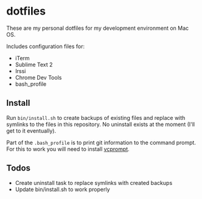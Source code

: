 dotfiles
========

These are my personal dotfiles for my development environment on Mac OS.

Includes configuration files for:
- iTerm
- Sublime Text 2
- Irssi
- Chrome Dev Tools
- bash_profile

Install
-------

Run ```bin/install.sh``` to create backups of existing files and replace with symlinks to the files in this repository. No uninstall exists at the moment (I'll get to it eventually).

Part of the ```.bash_profile``` is to print git information to the command prompt. For this to work you will need to install [vcprompt](https://github.com/djl/vcprompt).

Todos
-----
- Create uninstall task to replace symlinks with created backups
- Update bin/install.sh to work properly